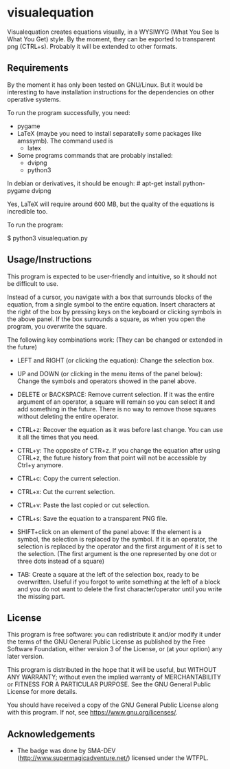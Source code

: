 # visualequation

Visualequation creates equations visually, in a WYSIWYG (What You See Is What You Get) style. By the moment, they can be exported to transparent png (CTRL+s). Probably it will be extended to other formats.

## Requirements
By the moment it has only been tested on GNU/Linux. But it would be interesting to have installation instructions for the dependencies on other operative systems.

To run the program successfully, you need:

* pygame
* LaTeX (maybe you need to install separatelly some packages like amssymb). The command used is
  * latex
* Some programs commands that are probably installed:
  * dvipng
  * python3
  
In debian or derivatives, it should be enough:
\# apt-get install python-pygame dvipng

Yes, LaTeX will require around 600 MB, but the quality of the equations is incredible too.

To run the program:

$ python3 visualequation.py

## Usage/Instructions

This program is expected to be user-friendly and intuitive, so it should not be difficult to use.

Instead of a cursor, you navigate with a box that surrounds blocks of the equation, from a single symbol to the entire equation. Insert characters at the right of the box by pressing keys on the keyboard or clicking symbols in the above panel. If the box surrounds a square, as when you open the program, you overwrite the square.

The following key combinations work: (They can be changed or extended in the future)

* LEFT and RIGHT (or clicking the equation):
Change the selection box.

* UP and DOWN (or clicking in the menu items of the panel below):
Change the symbols and operators showed in the panel above.

* DELETE or BACKSPACE:
Remove current selection. If it was the entire argument of an operator, a square will remain so you can select it and add something in the future. There is no way to remove those squares without deleting the entire operator.

* CTRL+z:
Recover the equation as it was before last change. You can use it all the times that you need.

* CTRL+y:
The opposite of CTR+z. If you change the equation after using CTRL+z, the future history from that point will not be accessible by Ctrl+y anymore.

* CTRL+c:
Copy the current selection.

* CTRL+x:
Cut the current selection.

* CTRL+v:
Paste the last copied or cut selection.

* CTRL+s:
Save the equation to a transparent PNG file.

* SHIFT+click on an element of the panel above:
If the element is a symbol, the selection is replaced by the symbol. If it is an operator, the selection is replaced by the operator and the first argument of it is set to the selection. (The first argument is the one represented by one dot or three dots instead of a square)

* TAB:
Create a square at the left of the selection box, ready to be overwritten. Useful if you forgot to write something at the left of a block and you do not want to delete the first character/operator until you write the missing part.


## License

This program is free software: you can redistribute it and/or modify
it under the terms of the GNU General Public License as published by
the Free Software Foundation, either version 3 of the License, or
(at your option) any later version.

This program is distributed in the hope that it will be useful,
but WITHOUT ANY WARRANTY; without even the implied warranty of
MERCHANTABILITY or FITNESS FOR A PARTICULAR PURPOSE.  See the
GNU General Public License for more details.

You should have received a copy of the GNU General Public License
along with this program.  If not, see <https://www.gnu.org/licenses/>.

## Acknowledgements

* The badge was done by SMA-DEV (http://www.supermagicadventure.net/) licensed under the WTFPL.
